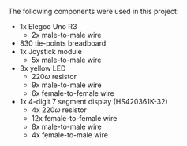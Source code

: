 The following components were used in this project:
- 1x Elegoo Uno R3
  - 2x male-to-male wire
- 830 tie-points breadboard
- 1x Joystick module
  - 5x male-to-male wire
- 3x yellow LED
  - 220$\omega$ resistor
  - 9x male-to-male wire
  - 6x female-to-female wire
- 1x 4-digit 7 segment display (HS420361K-32)
  - 4x 220$\omega$ resistor
  - 12x female-to-female wire
  - 8x male-to-male wire
  - 4x female-to-male wire
